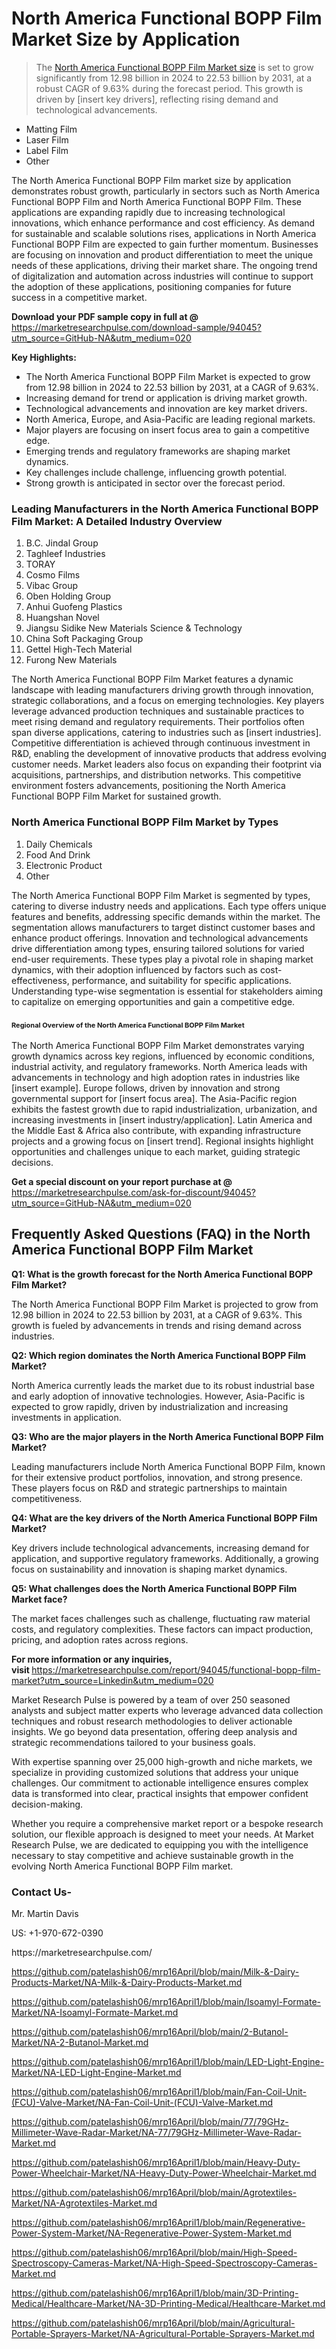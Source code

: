 <h1>North America Functional BOPP Film Market&nbsp;Size by Application</h1><blockquote><p>The <a href="https://marketresearchpulse.com/download-sample/94045?utm_source=GitHub-NA&amp;utm_medium=020">North America Functional BOPP Film Market size</a> is set to grow significantly from 12.98 billion in 2024 to 22.53 billion by 2031, at a robust CAGR of 9.63% during the forecast period. This growth is driven by [insert key drivers], reflecting rising demand and technological advancements.</p></blockquote><ul><li>Matting Film<li> Laser Film<li> Label Film<li> Other</li></ul><p>The North America Functional BOPP Film market size by application demonstrates robust growth, particularly in sectors such as North America Functional BOPP Film and North America Functional BOPP Film. These applications are expanding rapidly due to increasing technological innovations, which enhance performance and cost efficiency. As demand for sustainable and scalable solutions rises, applications in North America Functional BOPP Film are expected to gain further momentum. Businesses are focusing on innovation and product differentiation to meet the unique needs of these applications, driving their market share. The ongoing trend of digitalization and automation across industries will continue to support the adoption of these applications, positioning companies for future success in a competitive market.</p><p><strong>Download your PDF sample copy in full at @ </strong><a href="https://marketresearchpulse.com/download-sample/94045?utm_source=GitHub-NA&amp;utm_medium=020">https://marketresearchpulse.com/download-sample/94045?utm_source=GitHub-NA&amp;utm_medium=020</a></p><p><strong>Key Highlights: </strong></p><ul><li>The North America Functional BOPP Film Market is expected to grow from 12.98 billion in 2024 to 22.53 billion by 2031, at a CAGR of 9.63%.</li><li>Increasing demand for trend or application is driving market growth.</li><li>Technological advancements and innovation are key market drivers.</li><li>North America, Europe, and Asia-Pacific are leading regional markets.</li><li>Major players are focusing on insert focus area to gain a competitive edge.</li><li>Emerging trends and regulatory frameworks are shaping market dynamics.</li><li>Key challenges include challenge, influencing growth potential.</li><li>Strong growth is anticipated in sector over the forecast period.</li></ul><h3>Leading Manufacturers in the North America Functional BOPP Film Market: A Detailed Industry Overview</h3><ol><li>B.C. Jindal Group</li><li>Taghleef Industries</li><li>TORAY</li><li>Cosmo Films</li><li>Vibac Group</li><li>Oben Holding Group</li><li>Anhui Guofeng Plastics</li><li>Huangshan Novel</li><li>Jiangsu Sidike New Materials Science & Technology</li><li>China Soft Packaging Group</li><li>Gettel High-Tech Material</li><li>Furong New Materials</li></ol><div class="flex max-w-full flex-col flex-grow"><div class="min-h-8 text-message flex w-full flex-col items-end gap-2 whitespace-normal break-words [.text-message+&amp;]:mt-5" dir="auto" data-message-author-role="assistant" data-message-id="fd8432e4-4910-450d-b182-61b7bfb0a01f" data-message-model-slug="gpt-4o"><div class="flex w-full flex-col gap-1 empty:hidden first:pt-[3px]"><div class="markdown prose w-full break-words dark:prose-invert light"><p>The North America Functional BOPP Film Market features a dynamic landscape with leading manufacturers driving growth through innovation, strategic collaborations, and a focus on emerging technologies. Key players leverage advanced production techniques and sustainable practices to meet rising demand and regulatory requirements. Their portfolios often span diverse applications, catering to industries such as [insert industries]. Competitive differentiation is achieved through continuous investment in R&amp;D, enabling the development of innovative products that address evolving customer needs. Market leaders also focus on expanding their footprint via acquisitions, partnerships, and distribution networks. This competitive environment fosters advancements, positioning the North America Functional BOPP Film Market for sustained growth.</p></div></div></div></div><h3>North America Functional BOPP Film Market by Types</h3><ol><li>Daily Chemicals<li> Food And Drink<li> Electronic Product<li> Other</li></ol><div class="flex max-w-full flex-col flex-grow"><div class="min-h-8 text-message flex w-full flex-col items-end gap-2 whitespace-normal break-words [.text-message+&amp;]:mt-5" dir="auto" data-message-author-role="assistant" data-message-id="084470be-0bb7-4664-bddf-5156b4f41249" data-message-model-slug="gpt-4o-mini"><div class="flex w-full flex-col gap-1 empty:hidden first:pt-[3px]"><div class="markdown prose w-full break-words dark:prose-invert light"><p>The North America Functional BOPP Film Market is segmented by types, catering to diverse industry needs and applications. Each type offers unique features and benefits, addressing specific demands within the market. The segmentation allows manufacturers to target distinct customer bases and enhance product offerings. Innovation and technological advancements drive differentiation among types, ensuring tailored solutions for varied end-user requirements. These types play a pivotal role in shaping market dynamics, with their adoption influenced by factors such as cost-effectiveness, performance, and suitability for specific applications. Understanding type-wise segmentation is essential for stakeholders aiming to capitalize on emerging opportunities and gain a competitive edge.</p></div></div></div></div><h3><span style="font-size: 11px;">Regional Overview of the North America Functional BOPP Film Market</span></h3><div class="flex max-w-full flex-col flex-grow"><div class="min-h-8 text-message flex w-full flex-col items-end gap-2 whitespace-normal break-words [.text-message+&amp;]:mt-5" dir="auto" data-message-author-role="assistant" data-message-id="e9038762-ce64-4e30-91c9-9bd413514231" data-message-model-slug="gpt-4o-mini"><div class="flex w-full flex-col gap-1 empty:hidden first:pt-[3px]"><div class="markdown prose w-full break-words dark:prose-invert light"><p>The North America Functional BOPP Film Market demonstrates varying growth dynamics across key regions, influenced by economic conditions, industrial activity, and regulatory frameworks. North America leads with advancements in technology and high adoption rates in industries like [insert example]. Europe follows, driven by innovation and strong governmental support for [insert focus area]. The Asia-Pacific region exhibits the fastest growth due to rapid industrialization, urbanization, and increasing investments in [insert industry/application]. Latin America and the Middle East &amp; Africa also contribute, with expanding infrastructure projects and a growing focus on [insert trend]. Regional insights highlight opportunities and challenges unique to each market, guiding strategic decisions.</p></div></div></div></div><p><strong>Get a special discount on your report purchase at @ </strong><a href="https://marketresearchpulse.com/ask-for-discount/94045?utm_source=GitHub-NA&amp;utm_medium=020">https://marketresearchpulse.com/ask-for-discount/94045?utm_source=GitHub-NA&amp;utm_medium=020</a></p><h2>Frequently Asked Questions (FAQ) in the North America Functional BOPP Film Market</h2><p><strong>Q1: What is the growth forecast for the North America Functional BOPP Film Market?</strong></p><p>The North America Functional BOPP Film Market is projected to grow from 12.98 billion in 2024 to 22.53 billion by 2031, at a CAGR of 9.63%. This growth is fueled by advancements in trends and rising demand across industries.</p><p><strong>Q2: Which region dominates the North America Functional BOPP Film Market?</strong></p><p>North America currently leads the market due to its robust industrial base and early adoption of innovative technologies. However, Asia-Pacific is expected to grow rapidly, driven by industrialization and increasing investments in application.</p><p><strong>Q3: Who are the major players in the North America Functional BOPP Film Market?</strong></p><p>Leading manufacturers include North America Functional BOPP Film, known for their extensive product portfolios, innovation, and strong presence. These players focus on R&amp;D and strategic partnerships to maintain competitiveness.</p><p><strong>Q4: What are the key drivers of the North America Functional BOPP Film Market?</strong></p><p>Key drivers include technological advancements, increasing demand for application, and supportive regulatory frameworks. Additionally, a growing focus on sustainability and innovation is shaping market dynamics.</p><p><strong>Q5: What challenges does the North America Functional BOPP Film Market face?</strong></p><p>The market faces challenges such as challenge, fluctuating raw material costs, and regulatory complexities. These factors can impact production, pricing, and adoption rates across regions.</p><p><strong>For more information or any inquiries, visit&nbsp;</strong><a href="https://marketresearchpulse.com/report/94045/functional-bopp-film-market?utm_source=Linkedin&utm_medium=020">https://marketresearchpulse.com/report/94045/functional-bopp-film-market?utm_source=Linkedin&utm_medium=020</a></p><p>Market Research Pulse is powered by a team of over 250 seasoned analysts and subject matter experts who leverage advanced data collection techniques and robust research methodologies to deliver actionable insights. We go beyond data presentation, offering deep analysis and strategic recommendations tailored to your business goals.</p><p>With expertise spanning over 25,000 high-growth and niche markets, we specialize in providing customized solutions that address your unique challenges. Our commitment to actionable intelligence ensures complex data is transformed into clear, practical insights that empower confident decision-making.</p><p>Whether you require a comprehensive market report or a bespoke research solution, our flexible approach is designed to meet your needs. At Market Research Pulse, we are dedicated to equipping you with the intelligence necessary to stay competitive and achieve sustainable growth in the evolving North America Functional BOPP Film market.</p><h3><strong>Contact Us-</strong></h3><p>Mr. Martin Davis</p><p>US: +1-970-672-0390</p><p>https://marketresearchpulse.com/</p><p><a href="https://github.com/patelashish06/mrp16April/blob/main/Milk-&-Dairy-Products-Market/NA-Milk-&-Dairy-Products-Market.md">https://github.com/patelashish06/mrp16April/blob/main/Milk-&-Dairy-Products-Market/NA-Milk-&-Dairy-Products-Market.md</a></p><p><a href="https://github.com/patelashish06/mrp16April1/blob/main/Isoamyl-Formate-Market/NA-Isoamyl-Formate-Market.md">https://github.com/patelashish06/mrp16April1/blob/main/Isoamyl-Formate-Market/NA-Isoamyl-Formate-Market.md</a></p><p><a href="https://github.com/patelashish06/mrp16April/blob/main/2-Butanol-Market/NA-2-Butanol-Market.md">https://github.com/patelashish06/mrp16April/blob/main/2-Butanol-Market/NA-2-Butanol-Market.md</a></p><p><a href="https://github.com/patelashish06/mrp16April1/blob/main/LED-Light-Engine-Market/NA-LED-Light-Engine-Market.md">https://github.com/patelashish06/mrp16April1/blob/main/LED-Light-Engine-Market/NA-LED-Light-Engine-Market.md</a></p><p><a href="https://github.com/patelashish06/mrp16April1/blob/main/Fan-Coil-Unit-(FCU)-Valve-Market/NA-Fan-Coil-Unit-(FCU)-Valve-Market.md">https://github.com/patelashish06/mrp16April1/blob/main/Fan-Coil-Unit-(FCU)-Valve-Market/NA-Fan-Coil-Unit-(FCU)-Valve-Market.md</a></p><p><a href="https://github.com/patelashish06/mrp16April/blob/main/77/79GHz-Millimeter-Wave-Radar-Market/NA-77/79GHz-Millimeter-Wave-Radar-Market.md">https://github.com/patelashish06/mrp16April/blob/main/77/79GHz-Millimeter-Wave-Radar-Market/NA-77/79GHz-Millimeter-Wave-Radar-Market.md</a></p><p><a href="https://github.com/patelashish06/mrp16April1/blob/main/Heavy-Duty-Power-Wheelchair-Market/NA-Heavy-Duty-Power-Wheelchair-Market.md">https://github.com/patelashish06/mrp16April1/blob/main/Heavy-Duty-Power-Wheelchair-Market/NA-Heavy-Duty-Power-Wheelchair-Market.md</a></p><p><a href="https://github.com/patelashish06/mrp16April/blob/main/Agrotextiles-Market/NA-Agrotextiles-Market.md">https://github.com/patelashish06/mrp16April/blob/main/Agrotextiles-Market/NA-Agrotextiles-Market.md</a></p><p><a href="https://github.com/patelashish06/mrp16April1/blob/main/Regenerative-Power-System-Market/NA-Regenerative-Power-System-Market.md">https://github.com/patelashish06/mrp16April1/blob/main/Regenerative-Power-System-Market/NA-Regenerative-Power-System-Market.md</a></p><p><a href="https://github.com/patelashish06/mrp16April/blob/main/High-Speed-Spectroscopy-Cameras-Market/NA-High-Speed-Spectroscopy-Cameras-Market.md">https://github.com/patelashish06/mrp16April/blob/main/High-Speed-Spectroscopy-Cameras-Market/NA-High-Speed-Spectroscopy-Cameras-Market.md</a></p><p><a href="https://github.com/patelashish06/mrp16April1/blob/main/3D-Printing-Medical/Healthcare-Market/NA-3D-Printing-Medical/Healthcare-Market.md">https://github.com/patelashish06/mrp16April1/blob/main/3D-Printing-Medical/Healthcare-Market/NA-3D-Printing-Medical/Healthcare-Market.md</a></p><p><a href="https://github.com/patelashish06/mrp16April/blob/main/Agricultural-Portable-Sprayers-Market/NA-Agricultural-Portable-Sprayers-Market.md">https://github.com/patelashish06/mrp16April/blob/main/Agricultural-Portable-Sprayers-Market/NA-Agricultural-Portable-Sprayers-Market.md</a></p>